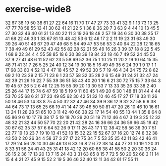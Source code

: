 # exercise-wide8
32
67
38
19
50
38
61
27
22
64
16
11
70
17
47
27
73
33
41
32
9
1
13
73
13
25
47
77
78
58
55
13
41
30
62
41
21
22
5
1
36
8
36
20
7
3
63
9
4
44
10
13
45
5
27
30
32
46
40
61
31
13
40
22
11
3
19
26
18
48
2
57
19
34
6
30
30
38
25
17
41
68
22
46
33
1
33
67
81
13
48
42
53
6
12
46
17
2
2
11
19
23
31
63
49
30
39
26
40
51
46
67
29
47
49
68
5
54
49
47
53
56
53
3
40
64
22
28
12
18
65
7
38
49
49
61
29
52
43
42
55
82
28
52
21
55
49
16
26
3
39
37
18
8
22
5
45
1
68
9
22
34
4
4
55
58
85
18
6
30
38
39
18
84
23
18
46
7
49
52
24
45
53
37
9
27
41
48
6
11
52
62
23
5
58
69
52
36
75
1
10
25
11
20
2
19
10
64
15
35
48
71
41
31
7
26
5
25
24
40
12
34
19
30
18
5
16
49
49
35
6
24
39
1
9
17
1
1
17
68
33
60
4
52
13
4
47
18
45
57
2
49
52
30
5
7
19
46
4
34
24
75
72
8
62
69
2
10
23
29
2
15
71
23
6
1
23
57
58
32
35
28
2
6
15
49
31
24
21
32
47
24
42
39
21
26
16
22
7
55
39
36
51
58
43
40
20
1
16
6
21
30
72
75
15
7
33
64
3
19
45
57
26
5
2
6
46
12
25
15
55
39
20
13
30
53
7
13
33
35
26
33
38
2
40
25
26
44
17
15
74
6
47
59
18
5
19
9
11
60
45
1
49
20
6
30
1
48
81
31
44
4
44
53
70
35
68
6
21
37
23
49
85
62
30
42
51
32
10
46
45
17
27
17
18
33
11
26
50
18
46
53
14
33
8
75
4
50
32
32
42
46
34
39
9
36
12
9
32
37
58
6
9
38
44
64
73
17
13
65
25
66
19
41
14
47
39
46
50
50
81
47
20
26
10
46
10
16
61
13
24
11
28
28
51
65
10
3
11
42
40
66
38
22
17
14
54
40
55
13
44
1
35
8
64
8
65
86
9
6
10
17
79
38
17
5
19
18
70
29
20
51
19
71
12
46
4
67
3
19
3
25
12
32
48
32
21
32
44
50
57
70
22
20
21
42
28
24
16
36
66
24
36
59
66
45
19
42
30
67
62
35
37
57
6
64
52
26
9
17
11
26
43
17
1
12
38
42
58
56
36
30
7
51
22
77
19
13
23
7
19
10
13
41
52
13
15
32
22
15
52
67
37
16
20
12
74
8
32
38
43
50
2
20
26
34
4
58
37
3
27
17
22
75
34
7
5
53
35
25
42
11
83
42
46
41
17
29
24
56
28
10
30
46
46
13
6
33
16
8
2
6
72
38
14
44
27
31
10
19
1
20
31
8
33
51
56
24
41
43
25
31
41
18
42
12
20
60
68
38
41
58
50
2
20
30
36
24
36
15
2
36
17
13
20
13
7
15
24
43
3
31
63
65
8
15
7
72
5
50
20
52
66
3
11
14
15
4
4
21
27
45
9
15
52
2
19
5
36
46
32
40
12
11
34
42
61
17
55
11
